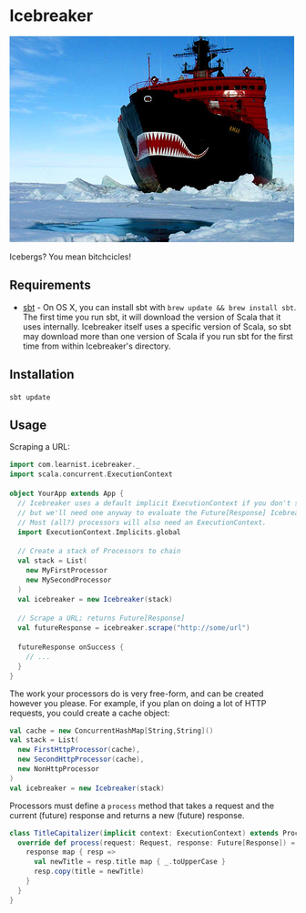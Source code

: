 Icebreaker
==========

![Icebreaker](media/icebreaker.png)

Icebergs? You mean bitchcicles!

Requirements
------------

* [sbt](http://www.scala-sbt.org/) - On OS X, you can install sbt with `brew update && brew install sbt`. The first time you run sbt, it will download the version of Scala that it uses internally. Icebreaker itself uses a specific version of Scala, so sbt may download more than one version of Scala if you run sbt for the first time from within Icebreaker's directory.

Installation
------------

`sbt update`

Usage
-----

Scraping a URL:

```scala
import com.learnist.icebreaker._
import scala.concurrent.ExecutionContext

object YourApp extends App {
  // Icebreaker uses a default implicit ExecutionContext if you don't supply one,
  // but we'll need one anyway to evaluate the Future[Response] Icebreaker returns.
  // Most (all?) processors will also need an ExecutionContext.
  import ExecutionContext.Implicits.global

  // Create a stack of Processors to chain
  val stack = List(
    new MyFirstProcessor
    new MySecondProcessor
  )
  val icebreaker = new Icebreaker(stack)

  // Scrape a URL; returns Future[Response]
  val futureResponse = icebreaker.scrape("http://some/url")

  futureResponse onSuccess {
    // ...
  }
}
```

The work your processors do is very free-form, and can be created however you please. For example, if you plan on doing a lot of HTTP requests, you could create a cache object:

```scala
val cache = new ConcurrentHashMap[String,String]()
val stack = List(
  new FirstHttpProcessor(cache),
  new SecondHttpProcessor(cache),
  new NonHttpProcessor
)
val icebreaker = new Icebreaker(stack)
```

Processors must define a `process` method that takes a request and the current (future) response and returns a new (future) response.

```scala
class TitleCapitalizer(implicit context: ExecutionContext) extends Processor {
  override def process(request: Request, response: Future[Response]) = {
    response map { resp =>
      val newTitle = resp.title map { _.toUpperCase }
      resp.copy(title = newTitle)
    }
  }
}
```
